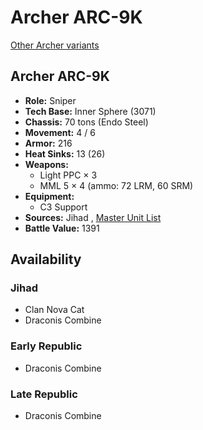 # Archer ARC-9K 

[Other Archer variants](../archer.md) 

## Archer ARC-9K 

- **Role:** Sniper 
- **Tech Base:** Inner Sphere (3071) 
- **Chassis:** 70 tons (Endo Steel) 
- **Movement:** 4 / 6 
- **Armor:** 216 
- **Heat Sinks:** 13 (26) 
- **Weapons:** 
  - Light PPC × 3 
  - MML 5 × 4 (ammo: 72 LRM, 60 SRM) 
- **Equipment:** 
  - C3 Support 
- **Sources:** Jihad , [Master Unit List](http://masterunitlist.info/Unit/Details/87/archer-arc-9k) 
- **Battle Value:** 1391 

## Availability 

### Jihad 

- Clan Nova Cat 
- Draconis Combine 

### Early Republic 

- Draconis Combine 

### Late Republic 

- Draconis Combine 

